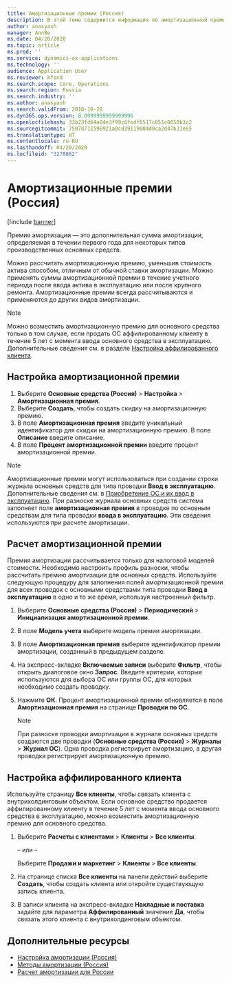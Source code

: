 ```yaml
---
title: Амортизационные премии (Россия)
description: В этой теме содержится информация об амортизационной премии для основных средств в России.
author: anasyash
manager: AnnBe
ms.date: 04/20/2020
ms.topic: article
ms.prod: ''
ms.service: dynamics-ax-applications
ms.technology: ''
audience: Application User
ms.reviewer: kfend
ms.search.scope: Core, Operations
ms.search.region: Russia
ms.search.industry: ''
ms.author: anasyash
ms.search.validFrom: 2018-10-28
ms.dyn365.ops.version: 8.0999999999999996
ms.openlocfilehash: 33b23fd64a84e3f99c6fedf6517c051c0050b3c2
ms.sourcegitcommit: 7507d711596921a0cd39119804d0ca2d47b31e65
ms.translationtype: HT
ms.contentlocale: ru-RU
ms.lasthandoff: 04/20/2020
ms.locfileid: "3270862"
---
```

# <a name="depreciation-bonuses-russia"></a>Амортизационные премии (Россия)

[!include [banner](../includes/banner.md)]

Премия амортизации — это дополнительная сумма амортизации, определяемая в течении первого года для некоторых типов производственных основных средств.

Можно рассчитать амортизационную премию, уменьшив стоимость актива способом, отличным от обычной ставки амортизации. Можно применять суммы амортизационной премии в течение учетного периода после ввода актива в эксплуатацию или после крупного ремонта. Амортизационные премии всегда рассчитываются и применяются до других видов амортизации.

> [!NOTE]
> Можно возместить амортизационную премию для основного средства только в том случае, если продать ОС аффилированному клиенту в течение 5 лет с момента ввода основного средства в эксплуатацию. Дополнительные сведения см. в разделе [Настройка аффилированного клиента](#set-up-an-affiliated-customer).

## <a name="set-up-a-depreciation-bonus"></a>Настройка амортизационной премии

1. Выберите **Основные средства (Россия)** \> **Настройка** \> **Амортизационная премия**.
2. Выберите **Создать**, чтобы создать скидку на амортизационную премию.
3. В поле **Амортизационная премия** введите уникальный идентификатор для скидки на амортизационную премию. В поле **Описание** введите описание.
4. В поле **Процент амортизационной премии** введите процент амортизационной премии.

> [!NOTE]
> Амортизационные премии могут использоваться при создании строки журнала основных средств для типа проводки **Ввод в эксплуатацию**. Дополнительные сведения см. в [Приобретение ОС и их ввод в эксплуатацию](rus-fixed-asset-acquisition.md). При разноске журнала основных средств система заполняет поле **амортизационная премия** в проводке по основным средствам для типа проводки **ввода в эксплуатацию**. Эти сведения используются при расчете амортизации. 

## <a name="calculate-a-depreciation-bonus"></a>Расчет амортизационной премии

Премия амортизации рассчитывается только для налоговой моделей стоимости. Необходимо настроить профиль разноски, чтобы рассчитать премию амортизации для основных средств. Используйте следующую процедуру для заполнения полей амортизационной премии для всех проводок с основными средствами типа проводки **Ввод в эксплуатацию** в одно и то же время, используя настроенный фильтр. 

1. Выберите **Основные средства (Россия)** \> **Периодический** \> **Инициализация амортизационной премии**.
2. В поле **Модель учета** выберите модель премии амортизации.
3. В поле **Амортизационная премия** выберите идентификатор премии амортизации, созданный в предыдущем разделе.
4. На экспресс-вкладке **Включаемые записи** выберите **Фильтр**, чтобы открыть диалоговое окно **Запрос**. Введите критерии, которые используются для выбора ОС или группы ОС, для которых необходимо создать проводку.
5. Нажмите **ОК**. Процент амортизационной премии обновляется в поле **Амортизационная премия** на странице **Проводки по ОС**.

    > [!NOTE]
    > При разноске проводки амортизации в журнале основных средств создаются две проводки (**Основные средства (Россия)** \> **Журналы** \> **Журнал ОС**). Одна проводка регистрирует амортизацию, а другая проводка регистрирует амортизационную премию.

## <a name="set-up-an-affiliated-customer"></a>Настройка аффилированного клиента

Используйте страницу **Все клиенты**, чтобы связать клиента с внутрихолдинговым объектом. Если основное средство продается аффилированному клиенту в течение 5 лет с момента ввода основного средства в эксплуатацию, можно возместить амортизационную премию для основного средства.

1. Выберите **Расчеты с клиентами** \> **Клиенты** \> **Все клиенты**.

    – или –

    Выберите **Продажи и маркетинг** \> **Клиенты** \> **Все клиенты**.

2. На странице списка **Все клиенты** на панели действий выберите **Создать**, чтобы создать клиента или откройте существующую запись клиента.
3. В записи клиента на экспресс-вкладке **Накладные и поставка** задайте для параметра **Аффилированный** значение **Да**, чтобы связать этого клиента с внутрихолдинговым объектом.

## <a name="additional-resources"></a>Дополнительные ресурсы

- [Настройка амортизации (Россия)](rus-depreciation-setup.md)
- [Методы амортизации (Россия)](rus-depreciation-methods.md)
- [Расчет амортизации для России](rus-depreciation-calculation.md)
